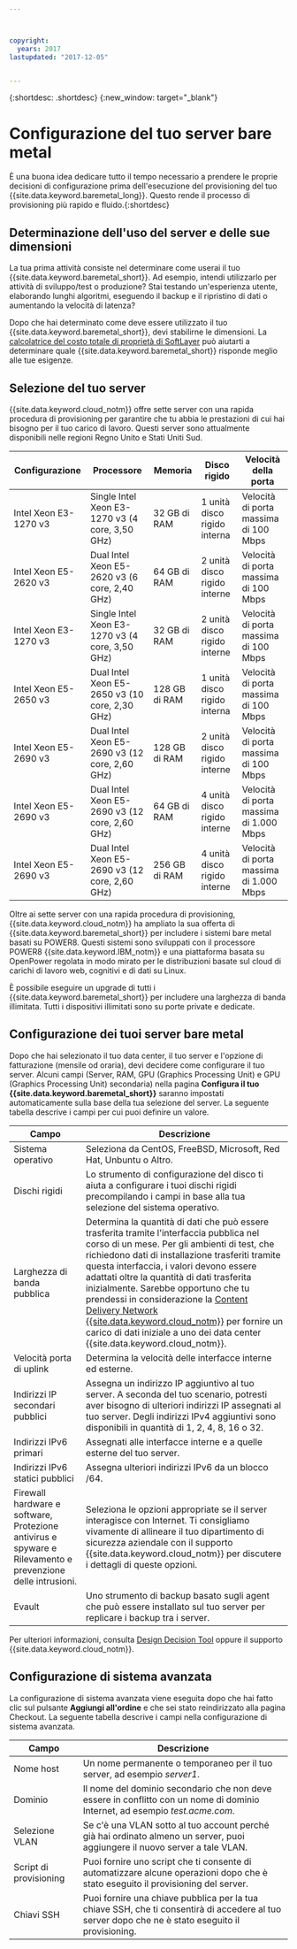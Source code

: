 ```yaml
---



copyright:
  years: 2017
lastupdated: "2017-12-05"


---
```


{:shortdesc: .shortdesc}
{:new_window: target="_blank"}

# Configurazione del tuo server bare metal

È una buona idea dedicare tutto il tempo necessario a prendere le proprie decisioni di configurazione prima dell'esecuzione del provisioning del tuo {{site.data.keyword.baremetal_long}}. Questo rende il processo di provisioning più rapido e fluido.{:shortdesc}

## Determinazione dell'uso del server e delle sue dimensioni

La tua prima attività consiste nel determinare come userai il tuo {{site.data.keyword.baremetal_short}}. Ad esempio, intendi utilizzarlo per attività di sviluppo/test o produzione? Stai testando un'esperienza utente, elaborando lunghi algoritmi, eseguendo il backup e il ripristino di dati o aumentando la velocità di latenza?

Dopo che hai determinato come deve essere utilizzato il tuo {{site.data.keyword.baremetal_short}}, devi stabilirne le dimensioni. La [calcolatrice del costo totale di proprietà di SoftLayer](http://www.softlayer.com/tco/) può aiutarti a determinare quale {{site.data.keyword.baremetal_short}} risponde meglio alle tue esigenze.

## Selezione del tuo server

{{site.data.keyword.cloud_notm}} offre sette server con una rapida procedura di provisioning per garantire che tu abbia le prestazioni di cui hai bisogno per il tuo carico di lavoro. Questi server sono attualmente disponibili nelle regioni Regno Unito e Stati Uniti Sud.

| **Configurazione** | **Processore** | **Memoria** | **Disco rigido** | **Velocità della porta** |
|-------------------|---------------|------------|----------------|----------------|
| Intel Xeon E3-1270 v3 |Single Intel Xeon E3-1270 v3 (4 core, 3,50 GHz) |32 GB di RAM |1 unità disco rigido interna |Velocità di porta massima di 100 Mbps|
|Intel Xeon E5-2620 v3 |Dual Intel Xeon E5-2620 v3 (6 core, 2,40 GHz) |64 GB di RAM |2 unità disco rigido interne |Velocità di porta massima di 100 Mbps|
|Intel Xeon E3-1270 v3 |Single Intel Xeon E3-1270 v3 (4 core, 3,50 GHz) |32 GB di RAM |2 unità disco rigido interne |Velocità di porta massima di 100 Mbps|
|Intel Xeon E5-2650 v3 |Dual Intel Xeon E5-2650 v3 (10 core, 2,30 GHz) |128 GB di RAM |1 unità disco rigido interna |Velocità di porta massima di 100 Mbps|
|Intel Xeon E5-2690 v3 |Dual Intel Xeon E5-2690 v3 (12 core, 2,60 GHz) |128 GB di RAM |2 unità disco rigido interne |Velocità di porta massima di 100 Mbps|
|Intel Xeon E5-2690 v3 |Dual Intel Xeon E5-2690 v3 (12 core, 2,60 GHz) |64 GB di RAM |4 unità disco rigido interne |Velocità di porta massima di 1.000 Mbps|
|Intel Xeon E5-2690 v3 |Dual Intel Xeon E5-2690 v3 (12 core, 2,60 GHz) |256 GB di RAM |4 unità disco rigido interne |Velocità di porta massima di 1.000 Mbps|

Oltre ai sette server con una rapida procedura di provisioning, {{site.data.keyword.cloud_notm}} ha ampliato la sua offerta di {{site.data.keyword.baremetal_short}} per includere i sistemi bare metal basati su POWER8. Questi sistemi sono sviluppati con il processore POWER8 {{site.data.keyword.IBM_notm}} e una piattaforma basata su OpenPower regolata in modo mirato per le distribuzioni basate sul cloud di carichi di lavoro web, cognitivi e di dati su Linux.

È possibile eseguire un upgrade di tutti i {{site.data.keyword.baremetal_short}} per includere una larghezza di banda illimitata. Tutti i dispositivi illimitati sono su porte private e dedicate.

## Configurazione dei tuoi server bare metal

Dopo che hai selezionato il tuo data center, il tuo server e l'opzione di fatturazione (mensile od oraria), devi decidere come configurare il tuo server. Alcuni campi (Server, RAM, GPU (Graphics Processing Unit) e GPU (Graphics Processing Unit) secondaria) nella pagina **Configura il tuo {{site.data.keyword.baremetal_short}}** saranno impostati automaticamente sulla base della tua selezione del server. La seguente tabella descrive i campi per cui puoi definire un valore.

| **Campo** | **Descrizione** | 
|-------------------|---------------|
|Sistema operativo |Seleziona da CentOS, FreeBSD, Microsoft, Red Hat, Unbuntu o Altro. |
|Dischi rigidi |Lo strumento di configurazione del disco ti aiuta a configurare i tuoi dischi rigidi precompilando i campi in base alla tua selezione del sistema operativo. |
|Larghezza di banda pubblica |Determina la quantità di dati che può essere trasferita tramite l'interfaccia pubblica nel corso di un mese. Per gli ambienti di test, che richiedono dati di installazione trasferiti tramite questa interfaccia, i valori devono essere adattati oltre la quantità di dati trasferita inizialmente. Sarebbe opportuno che tu prendessi in considerazione la [Content Delivery Network {{site.data.keyword.cloud_notm}}](https://www.ibm.com/cloud/cdn) per fornire un carico di dati iniziale a uno dei data center {{site.data.keyword.cloud_notm}}. |
|Velocità porta di uplink |Determina la velocità delle interfacce interne ed esterne. |
|Indirizzi IP secondari pubblici |Assegna un indirizzo IP aggiuntivo al tuo server. A seconda del tuo scenario, potresti aver bisogno di ulteriori indirizzi IP assegnati al tuo server. Degli indirizzi IPv4 aggiuntivi sono disponibili in quantità di 1, 2, 4, 8, 16 o 32. |
|Indirizzi IPv6 primari |Assegnati alle interfacce interne e a quelle esterne del tuo server. |
|Indirizzi IPv6 statici pubblici |Assegna ulteriori indirizzi IPv6 da un blocco /64. |
|Firewall hardware e software, Protezione antivirus e spyware e Rilevamento e prevenzione delle intrusioni. |Seleziona le opzioni appropriate se il server interagisce con Internet. Ti consigliamo vivamente di allineare il tuo dipartimento di sicurezza aziendale con il supporto {{site.data.keyword.cloud_notm}} per discutere i dettagli di queste opzioni. |
|Evault |Uno strumento di backup basato sugli agent che può essere installato sul tuo server per replicare i backup tra i server. |

Per ulteriori informazioni, consulta [Design Decision Tool](http://knowledgelayer.softlayer.com/learning/softlayer-design-decision-tool) oppure il supporto {{site.data.keyword.cloud_notm}}.


## Configurazione di sistema avanzata

La configurazione di sistema avanzata viene eseguita dopo che hai fatto clic sul pulsante **Aggiungi all'ordine** e che sei stato reindirizzato alla pagina Checkout. La seguente tabella descrive i campi nella configurazione di sistema avanzata.

| **Campo** | **Descrizione** | 
|-------------------|---------------|
|Nome host |Un nome permanente o temporaneo per il tuo server, ad esempio _server1_. |
|Dominio |Il nome del dominio secondario che non deve essere in conflitto con un nome di dominio Internet, ad esempio _test.acme.com_. |
|Selezione VLAN |Se c'è una VLAN sotto al tuo account perché già hai ordinato almeno un server, puoi aggiungere il nuovo server a tale VLAN. |
|Script di provisioning |Puoi fornire uno script che ti consente di automatizzare alcune operazioni dopo che è stato eseguito il provisioning del server. |
|Chiavi SSH |Puoi fornire una chiave pubblica per la tua chiave SSH, che ti consentirà di accedere al tuo server dopo che ne è stato eseguito il provisioning. |
